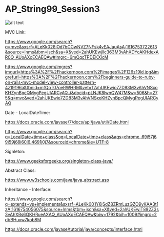 # AP_String99_Session3


![alt text](https://github.com/SinaElahimanesh/AP_String99_Session3/blob/master/uml.png?raw=true)

MVC Link:

https://www.google.com/search?q=mvc&sxsrf=ALeKk028iOd7bCCwNVZ7NFsk4vEAJauAsA:1616753722613&source=lnms&tbm=isch&sa=X&ved=2ahUKEwjllc363M3vAhXDYcAKHdexAR0Q_AUoAXoECAEQAw#imgrc=6mQqcTPDEKXicM

https://www.google.com/imgres?imgurl=https%3A%2F%2Fhackernoon.com%2Fimages%2F126z19ld.jpg&imgrefurl=https%3A%2F%2Fhackernoon.com%2Fbeginners-guide-to-ruby-on-rails-mvc-model-view-controller-pattern-4z19196a&tbnid=mfQoT07peRWHRM&vet=12ahUKEwio7ZD83M3vAhVNSxoKHZynBpcQMygPegUIARCyAQ..i&docid=pLNJK8lwnQW47M&w=506&h=275&q=mvc&ved=2ahUKEwio7ZD83M3vAhVNSxoKHZynBpcQMygPegUIARCyAQ

Date - LocalDateTime:

https://docs.oracle.com/javase/7/docs/api/java/util/Date.html

https://www.google.com/search?q=LocalDate+time+class&oq=LocalDate+time+class&aqs=chrome..69i57j69i59j69i60l6.4691j0j7&sourceid=chrome&ie=UTF-8

Signleton:

https://www.geeksforgeeks.org/singleton-class-java/

Abstract Class:

https://www.w3schools.com/java/java_abstract.asp

Inheritance - Interface:

https://www.google.com/search?q=extends+vs+implements&sxsrf=ALeKk001Y6jSdZ8ZRmLuzGZO9vKAA3t1zA:1616754056075&source=lnms&tbm=isch&sa=X&ved=2ahUKEwiT882Z3s3vAhXBs6QKHRueAXAQ_AUoAXoECAEQAw&biw=1792&bih=1009#imgrc=2dbBHuxw7kob8M

https://docs.oracle.com/javase/tutorial/java/concepts/interface.html
